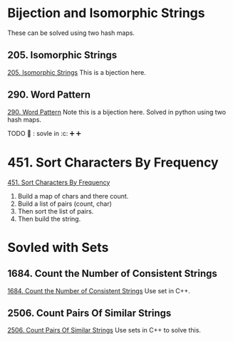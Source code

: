 
# Bijection and Isomorphic Strings
These can be solved using two hash maps.

## 205. Isomorphic Strings
[205. Isomorphic Strings](https://leetcode.com/problems/isomorphic-strings/) This is a bjection here.

## 290. Word Pattern
[290. Word Pattern](https://leetcode.com/problems/word-pattern/)
Note this is a bijection here. Solved in python using two hash maps.

TODO :pushpin: : sovle in :c: :heavy_plus_sign: :heavy_plus_sign:	


# 451. Sort Characters By Frequency
[451. Sort Characters By Frequency](https://leetcode.com/problems/sort-characters-by-frequency/)
1. Build a map of chars and there count.
2. Build a list of pairs (count, char)
3. Then sort the list of pairs. 
4. Then build the string. 

# Sovled with Sets 
## 1684. Count the Number of Consistent Strings
[1684. Count the Number of Consistent Strings](https://leetcode.com/problems/count-the-number-of-consistent-strings/)
Use set in C++.

## 2506. Count Pairs Of Similar Strings
[2506. Count Pairs Of Similar Strings](https://leetcode.com/problems/count-pairs-of-similar-strings/)
Use sets in C++ to solve this.
